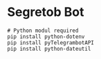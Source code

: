 # Segretob Bot
```
# Python modul required
pip install python-dotenv
pip install pyTelegrambotAPI
pip install python-dateutil
```
